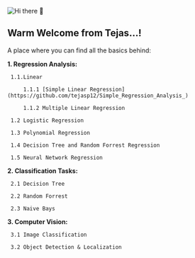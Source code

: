 ![Hi there 👋](https://res.cloudinary.com/dvkfpdzi5/image/upload/v1595516073/Test/Github-Banner_wvrgyr.jpg)

## Warm Welcome from Tejas...!

A place where you can find all the basics behind:

**1. Regression Analysis:**

     1.1.Linear
     
         1.1.1 [Simple Linear Regression](https://github.com/tejasp12/Simple_Regression_Analysis_)
         
         1.1.2 Multiple Linear Regression
     
     1.2 Logistic Regression
     
     1.3 Polynomial Regression
     
     1.4 Decision Tree and Random Forrest Regression
     
     1.5 Neural Network Regression
  
**2. Classification Tasks:**

     2.1 Decision Tree
     
     2.2 Random Forrest
     
     2.3 Naive Bays

**3. Computer Vision:**

     3.1 Image Classification
     
     3.2 Object Detection & Localization
